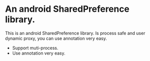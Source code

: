 # An android SharedPreference library.

This is an android SharedPreference library. Is process safe and user dynamic proxy, you can use annotation very easy.
- Support muti-process.
- Use annotation very easy.
